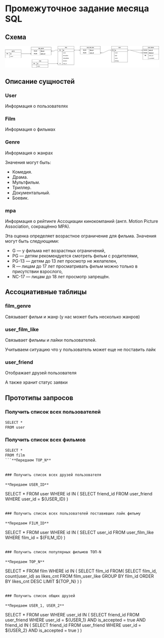 # Промежуточное задание месяца SQL

## Схема

![Схема БД](./pavpar_filmorate.png)

## Описание сущностей

### User

Информация о пользователях

### Film

Информация о фильмах

### Genre

Информация о жанрах

Значения могут быть:

- Комедия.
- Драма.
- Мультфильм.
- Триллер.
- Документальный.
- Боевик.

### mpa

Информация о рейтинге Ассоциации кинокомпаний (англ. Motion Picture Association, сокращённо МРА).

Эта оценка определяет возрастное ограничение для фильма. Значения могут быть следующими:

- G — у фильма нет возрастных ограничений,
- PG — детям рекомендуется смотреть фильм с родителями,
- PG-13 — детям до 13 лет просмотр не желателен,
- R — лицам до 17 лет просматривать фильм можно только в присутствии взрослого,
- NC-17 — лицам до 18 лет просмотр запрещён.

## Ассоциативные таблицы

### film_genre

Связывает фильм и жанр (у нас может быть несколько жанров)

### user_film_like

Связывает фильмы и лайки пользователей.

Учитываем ситуацию что у пользователь может еще не поставить лайк

### user_friend

Отображает друзей пользователя

А также хранит статус заявки

## Прототипы запросов

### Получить список всех пользователей

```
SELECT *
FROM user
```

### Получить список всех фильмов

```
SELECT *
FROM film
```**Передаем TOP_N**


### Получить список всех друзей пользователя

**Передаем USER_ID**

```

SELECT *
FROM user
WHERE id IN (
SELECT friend_id
FROM user_friend
WHERE user_id = ${USER_ID}
)

```

### Получить список всех пользователей поставивших лайк фильму

**Передаем FILM_ID**

```

SELECT *
FROM user
WHERE id IN (
SELECT user_id
FROM user_film_like
WHERE film_id = ${FILM_ID}
)

```

### Получить список популярных фильмов ТОП-N

**Передаем TOP_N**

```

SELECT *
FROM film
WHERE id IN (
SELECT film_id
FROM(
SELECT film_id, count(user_id) as likes_cnt
FROM film_user_like
GROUP BY film_id
ORDER BY likes_cnt DESC
LIMIT ${TOP_N}
)
)

```

### Получить список общих друзей

**Передаем USER_1, USER_2**

```

SELECT *
FROM user
WHERE user_id IN (
SELECT friend_id
FROM user_friend
WHERE user_id = ${USER_1} AND is_accepted = true
AND friend_id IN (
SELECT friend_id
FROM user_friend
WHERE user_id = ${USER_2} AND is_accepted = true
)
)

```
